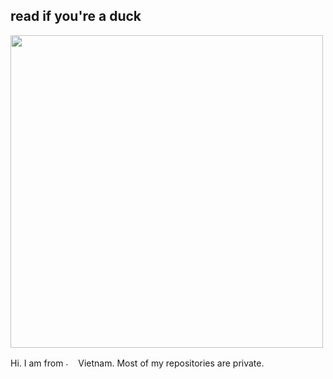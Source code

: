 ## read if you're a duck
[<img src="https://github.com/user-attachments/assets/57c694cf-c479-4473-aee1-48f1656991b8" width="500" />](https://kodiebtw.yrs.lol/)

Hi. I am from  <img src="https://i.imgur.com/3KyfuCu.png" alt="." width="16" height="16"/>  Vietnam. Most of my repositories are private.
